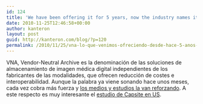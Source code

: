 ```yaml
---
id: 124
title: 'We have been offering it for 5 years, now the industry names it: VNA'
date: 2010-11-25T12:46:58+00:00
author: kanteron
layout: post
guid: http://kanteron.com/blog/?p=120
permalink: /2010/11/25/vna-lo-que-venimos-ofreciendo-desde-hace-5-anos-tiene-nombre/
---
```

VNA, Vendor-Neutral Archive es la denominación de las soluciones de almacenamiento de imagen médica digital independientes de los fabricantes de las modalidades, que ofrecen reducción de costes e interoperabilidad. Aunque la palabra ya viene sonando hace unos meses, cada vez cobra más fuerza y [los medios y estudios la van reforzando](http://www.auntminnie.com/redirect/redirect.asp?ItemID=92824&wf=1236). A este respecto es muy interesante el [estudio de Capsite en US](http://capsite.com/assets/Uploads/CapSite-2010-U-S-VNA-Study-TOC.pdf).